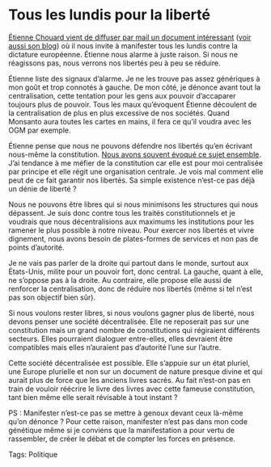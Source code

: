 # Tous les lundis pour la liberté

[Étienne Chouard vient de diffuser par mail un document intéressant](http://blog.tcrouzet.comhttps://tcrouzet.com/images_tc/2008mocri.pdf) ([voir aussi son blog](http://etienne.chouard.free.fr/Europe/forum/index.php?2008/04/08/93-pour-des-manifestations-populaires-obstinees-mpo)) où il nous invite à manifester tous les lundis contre la dictature européenne. Étienne nous alarme à juste raison. Si nous ne réagissons pas, nous verrons nos libertés peu à peu se réduire.

Étienne liste des signaux d’alarme. Je ne les trouve pas assez génériques à mon goût et trop connotés à gauche. De mon côté, je dénonce avant tout la centralisation, cette tentation pour les gens aux pouvoir d’accaparer toujours plus de pouvoir. Tous les maux qu’évoquent Étienne découlent de la centralisation de plus en plus excessive de nos sociétés. Quand Monsanto aura toutes les cartes en mains, il fera ce qu’il voudra avec les OGM par exemple.

Étienne pense que nous ne pouvons défendre nos libertés qu’en écrivant nous-même la constitution. [Nous avons souvent évoqué ce sujet ensemble](http://blog.tcrouzet.com/2007/03/04/pour-une-assemblee-constituante/). J’ai tendance à me méfier de la constitution car elle est pour moi centralisée par principe et elle régit une organisation centrale. Je vois mal comment elle peut de ce fait garantir nos libertés. Sa simple existence n’est-ce pas déjà un dénie de liberté ?

Nous ne pouvons être libres qui si nous minimisons les structures qui nous dépassent. Je suis donc contre tous les traités constitutionnels et je voudrais que nous décentralisions aux maximums les institutions pour les ramener le plus possible à notre niveau. Pour exercer nos libertés et vivre dignement, nous avons besoin de plates-formes de services et non pas de points d’autorité.

Je ne vais pas parler de la droite qui partout dans le monde, surtout aux États-Unis, milite pour un pouvoir fort, donc central. La gauche, quant à elle, ne s’oppose pas à la droite. Au contraire, elle propose elle aussi de renforcer la centralisation, donc de réduire nos libertés (même si tel n’est pas son objectif bien sûr).

Si nous voulons rester libres, si nous voulons gagner plus de liberté, nous devons penser une société décentralisée. Elle ne reposerait pas sur une constitution mais un grand nombre de constitutions qui régiraient différents secteurs. Elles pourraient dialoguer entre-elles, elles devraient être compatibles mais elles n’auraient pas d’autorité l’une sur l’autre.

Cette société décentralisée est possible. Elle s’appuie sur un état pluriel, une Europe plurielle et non sur un document de nature presque divine et qui aurait plus de force que les anciens livres sacrés. Au fait n’est-on pas en train de vouloir réécrire le livre des livres avec cette fameuse constitution, tant bien même elle serait révisable à tout instant ?

PS : Manifester n’est-ce pas se mettre à genoux devant ceux là-même qu’on dénonce ? Pour cette raison, manifester n’est pas dans mon code génétique même si je conviens que la manifestation a pour vertu de rassembler, de créer le débat et de compter les forces en présence.

Tags: Politique